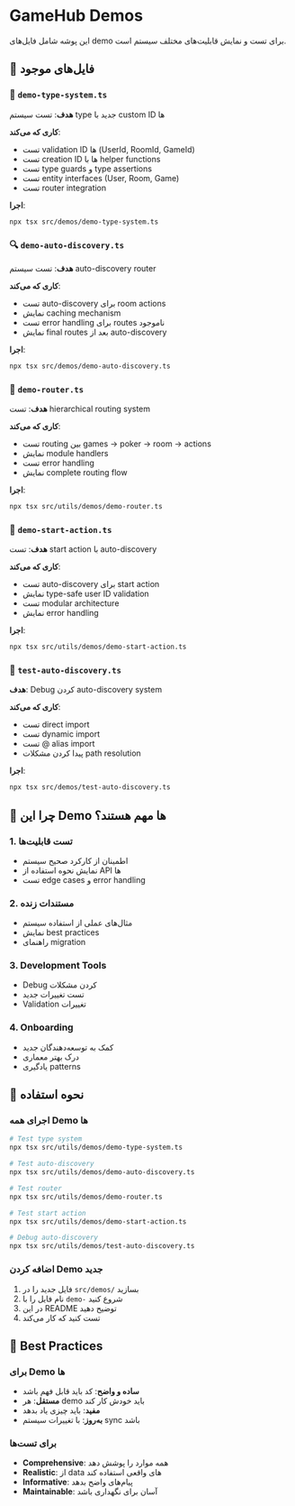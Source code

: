 # GameHub Demos

این پوشه شامل فایل‌های demo برای تست و نمایش قابلیت‌های مختلف سیستم است.

## 📁 فایل‌های موجود

### 🎯 `demo-type-system.ts`
**هدف**: تست سیستم type جدید با custom ID ها

**کاری که می‌کند**:
- تست validation ID ها (UserId, RoomId, GameId)
- تست creation ID ها با helper functions
- تست type guards و type assertions
- تست entity interfaces (User, Room, Game)
- تست router integration

**اجرا**:
```bash
npx tsx src/demos/demo-type-system.ts
```

### 🔍 `demo-auto-discovery.ts`
**هدف**: تست سیستم auto-discovery router

**کاری که می‌کند**:
- تست auto-discovery برای room actions
- نمایش caching mechanism
- تست error handling برای routes ناموجود
- نمایش final routes بعد از auto-discovery

**اجرا**:
```bash
npx tsx src/demos/demo-auto-discovery.ts
```

### 🚀 `demo-router.ts`
**هدف**: تست hierarchical routing system

**کاری که می‌کند**:
- تست routing بین games → poker → room → actions
- نمایش module handlers
- تست error handling
- نمایش complete routing flow

**اجرا**:
```bash
npx tsx src/utils/demos/demo-router.ts
```

### 🎯 `demo-start-action.ts`
**هدف**: تست start action با auto-discovery

**کاری که می‌کند**:
- تست auto-discovery برای start action
- نمایش type-safe user ID validation
- تست modular architecture
- نمایش error handling

**اجرا**:
```bash
npx tsx src/utils/demos/demo-start-action.ts
```

### 🐛 `test-auto-discovery.ts`
**هدف**: Debug کردن auto-discovery system

**کاری که می‌کند**:
- تست direct import
- تست dynamic import
- تست @ alias import
- پیدا کردن مشکلات path resolution

**اجرا**:
```bash
npx tsx src/demos/test-auto-discovery.ts
```

## 🎯 چرا این Demo ها مهم هستند؟

### 1. **تست قابلیت‌ها**
- اطمینان از کارکرد صحیح سیستم
- نمایش نحوه استفاده از API ها
- تست edge cases و error handling

### 2. **مستندات زنده**
- مثال‌های عملی از استفاده سیستم
- نمایش best practices
- راهنمای migration

### 3. **Development Tools**
- Debug کردن مشکلات
- تست تغییرات جدید
- Validation تغییرات

### 4. **Onboarding**
- کمک به توسعه‌دهندگان جدید
- درک بهتر معماری
- یادگیری patterns

## 🚀 نحوه استفاده

### اجرای همه Demo ها
```bash
# Test type system
npx tsx src/utils/demos/demo-type-system.ts

# Test auto-discovery
npx tsx src/utils/demos/demo-auto-discovery.ts

# Test router
npx tsx src/utils/demos/demo-router.ts

# Test start action
npx tsx src/utils/demos/demo-start-action.ts

# Debug auto-discovery
npx tsx src/utils/demos/test-auto-discovery.ts
```

### اضافه کردن Demo جدید
1. فایل جدید را در `src/demos/` بسازید
2. نام فایل را با `demo-` شروع کنید
3. در این README توضیح دهید
4. تست کنید که کار می‌کند

## 📝 Best Practices

### برای Demo ها
- **ساده و واضح**: کد باید قابل فهم باشد
- **مستقل**: هر demo باید خودش کار کند
- **مفید**: باید چیزی یاد بدهد
- **به‌روز**: با تغییرات سیستم sync باشد

### برای تست‌ها
- **Comprehensive**: همه موارد را پوشش دهد
- **Realistic**: از data های واقعی استفاده کند
- **Informative**: پیام‌های واضح بدهد
- **Maintainable**: آسان برای نگهداری باشد 
